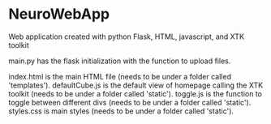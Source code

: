 # NeuroWebApp
Web application created with python Flask, HTML, javascript, and XTK toolkit

main.py has the flask initialization with the function to upload files.

index.html is the main HTML file (needs to be under a folder called 'templates').
defaultCube.js is the default view of homepage calling the XTK toolkit (needs to be under a folder called 'static').
toggle.js is the function to toggle between different divs (needs to be under a folder called 'static').
styles.css is main styles (needs to be under a folder called 'static').
